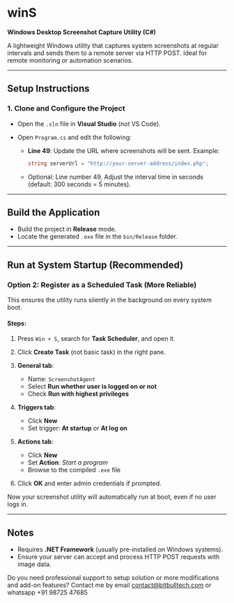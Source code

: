 # winS

**Windows Desktop Screenshot Capture Utility (C#)**

A lightweight Windows utility that captures system screenshots at regular intervals and sends them to a remote server via HTTP POST. Ideal for remote monitoring or automation scenarios.

---

##  Setup Instructions

### 1. Clone and Configure the Project

* Open the `.sln` file in **Visual Studio** (not VS Code).
* Open `Program.cs` and edit the following:

  * **Line 49**: Update the URL where screenshots will be sent. Example:

    ```csharp
    string serverUrl = "http://your-server-address/index.php";
    ```
  * Optional: Line number 49, Adjust the interval time in seconds (default: 300 seconds = 5 minutes).

---

##  Build the Application

* Build the project in **Release** mode.
* Locate the generated `.exe` file in the `bin/Release` folder.

---

##  Run at System Startup (Recommended)

### **Option 2: Register as a Scheduled Task (More Reliable)**

This ensures the utility runs silently in the background on every system boot.

#### Steps:

1. Press `Win + S`, search for **Task Scheduler**, and open it.
2. Click **Create Task** (not basic task) in the right pane.
3. **General tab**:

   * Name: `ScreenshotAgent`
   * Select **Run whether user is logged on or not**
   * Check **Run with highest privileges**
4. **Triggers tab**:

   * Click **New**
   * Set trigger: **At startup** or **At log on**
5. **Actions tab**:

   * Click **New**
   * Set **Action**: *Start a program*
   * Browse to the compiled `.exe` file
6. Click **OK** and enter admin credentials if prompted.

Now your screenshot utility will automatically run at boot, even if no user logs in.

---

## Notes

* Requires **.NET Framework** (usually pre-installed on Windows systems).
* Ensure your server can accept and process HTTP POST requests with image data.

Do you need professional support to setup solution or more modifications and add-on features?
Contact me by email contact@bitbulltech.com or whatsapp +91 98725 47685

